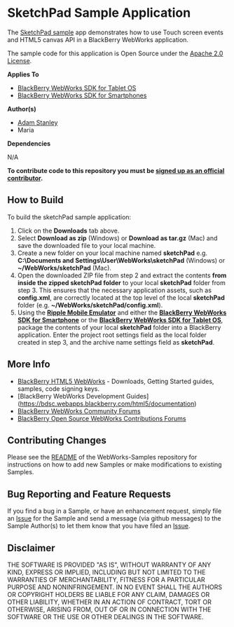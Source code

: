 # SketchPad Sample Application

The [SketchPad sample](http://supportforums.blackberry.com/t5/Web-and-WebWorks-Development/Sample-Code-SketchPad-Application/ta-p/614077) app demonstrates how to use Touch screen events and HTML5 canvas API in a BlackBerry WebWorks application. 

The sample code for this application is Open Source under the [Apache 2.0 License](http://www.apache.org/licenses/LICENSE-2.0.html).


**Applies To**

* [BlackBerry WebWorks SDK for Tablet OS](http://us.blackberry.com/developers/tablet/webworks.jsp)
* [BlackBerry WebWorks SDK for Smartphones](http://us.blackberry.com/developers/browserdev/widgetsdk.jsp)

**Author(s)** 

* [Adam Stanley](https://github.com/astanley)
* Maria

**Dependencies**

N/A

**To contribute code to this repository you must be [signed up as an official contributor](http://blackberry.github.com/howToContribute.html).**


## How to Build

To build the sketchPad sample application:

1. Click on the **Downloads** tab above.
2. Select **Download as zip** (Windows) or **Download as tar.gz** (Mac) and save the downloaded file to your local machine.
3. Create a new folder on your local machine named **sketchPad** e.g. **C:\Documents and Settings\User\WebWorks\sketchPad** (Windows) or **~/WebWorks/sketchPad** (Mac).
4. Open the downloaded ZIP file from step 2 and extract the contents **from inside the zipped sketchPad folder** to your local **sketchPad** folder from step 3.  This ensures that the necessary application assets, such as **config.xml**, are correctly located at the top level of the local **sketchPad** folder (e.g. **~/WebWorks/sketchPad/config.xml**).
5. Using the **[Ripple Mobile Emulator](http://developer.blackberry.com/html5/download)** and either the **[BlackBerry WebWorks SDK for Smartphone](http://developer.blackberry.com/html5/download)** or the **[BlackBerry WebWorks SDK for Tablet OS](http://developer.blackberry.com/html5/download)**, package the contents of your local **sketchPad** folder into a BlackBerry application.  Enter the project root settings field as the local folder created in step 3, and the archive name settings field as **sketchPad**.


## More Info

* [BlackBerry HTML5 WebWorks](https://bdsc.webapps.blackberry.com/html5/) - Downloads, Getting Started guides, samples, code signing keys.
* [BlackBerry WebWorks Development Guides] (https://bdsc.webapps.blackberry.com/html5/documentation)
* [BlackBerry WebWorks Community Forums](http://supportforums.blackberry.com/t5/Web-and-WebWorks-Development/bd-p/browser_dev)
* [BlackBerry Open Source WebWorks Contributions Forums](http://supportforums.blackberry.com/t5/BlackBerry-WebWorks/bd-p/ww_con)


## Contributing Changes

Please see the [README](https://github.com/blackberry/WebWorks-Samples) of the WebWorks-Samples repository for instructions on how to add new Samples or make modifications to existing Samples.


## Bug Reporting and Feature Requests

If you find a bug in a Sample, or have an enhancement request, simply file an [Issue](https://github.com/blackberry/WebWorks-Samples/issues) for the Sample and send a message (via github messages) to the Sample Author(s) to let them know that you have filed an [Issue](https://github.com/blackberry/WebWorks-Samples/issues).

## Disclaimer

THE SOFTWARE IS PROVIDED "AS IS", WITHOUT WARRANTY OF ANY KIND, EXPRESS OR IMPLIED, INCLUDING BUT NOT LIMITED TO THE WARRANTIES OF MERCHANTABILITY, FITNESS FOR A PARTICULAR PURPOSE AND NONINFRINGEMENT. IN NO EVENT SHALL THE AUTHORS OR COPYRIGHT HOLDERS BE LIABLE FOR ANY CLAIM, DAMAGES OR OTHER LIABILITY, WHETHER IN AN ACTION OF CONTRACT, TORT OR OTHERWISE, ARISING FROM, OUT OF OR IN CONNECTION WITH THE SOFTWARE OR THE USE OR OTHER DEALINGS IN THE SOFTWARE.
